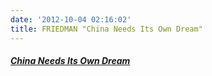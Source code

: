 ```yaml
---
date: '2012-10-04 02:16:02'
title: FRIEDMAN "China Needs Its Own Dream"
---
```



##### [China Needs Its Own Dream](http://www.nytimes.com/2012/10/03/opinion/friedman-china-needs-its-own-dream.html?smid=pl-share  )

<div></div>
